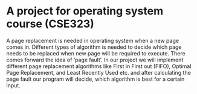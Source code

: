 # A project for operating system course (CSE323)
A page replacement is needed in operating system when a new page comes in. Different types of algorithm is needed to decide which page needs to be replaced when new page will be required to execute. There comes forward the idea of ‘page fault’. In our project we will implement different page replacement algorithms like First in First out (FIFO), Optimal Page Replacement, and Least Recently Used etc. and after calculating the page fault our program will decide, which algorithm is best for a certain input.
